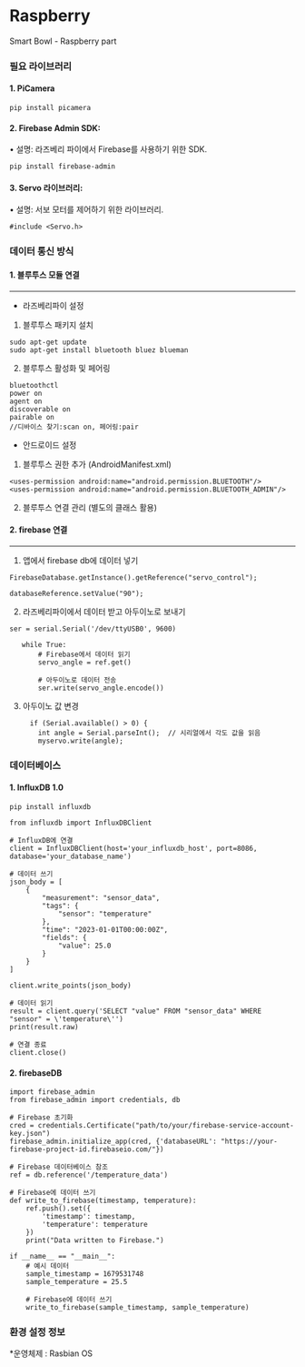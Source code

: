 # Raspberry
Smart Bowl - Raspberry part

### 필요 라이브러리

#### 1. PiCamera 
```
pip install picamera
```
#### 2. Firebase Admin SDK:
•	설명: 라즈베리 파이에서 Firebase를 사용하기 위한 SDK.
```
pip install firebase-admin
```
#### 3. Servo 라이브러리:
•	설명: 서보 모터를 제어하기 위한 라이브러리.
```
#include <Servo.h>
```

### 데이터 통신 방식

#### 1. 블루투스 모듈 연결
----------------------------------------------
* 라즈베리파이 설정
1. 블루투스 패키지 설치
```
sudo apt-get update
sudo apt-get install bluetooth bluez blueman
```
2. 블루투스 활성화 및 페어링
```
bluetoothctl
power on
agent on
discoverable on
pairable on
//디바이스 찾기:scan on, 페어링:pair
```

* 안드로이드 설정
1. 블루투스 권한 추가 (AndroidManifest.xml)
```
<uses-permission android:name="android.permission.BLUETOOTH"/>
<uses-permission android:name="android.permission.BLUETOOTH_ADMIN"/>
```
2. 블루투스 연결 관리 (별도의 클래스 활용)


#### 2. firebase 연결
----------------------------------------------

1. 앱에서 firebase db에 데이터 넣기
```
FirebaseDatabase.getInstance().getReference("servo_control");

databaseReference.setValue("90");
```
2. 라즈베리파이에서 데이터 받고 아두이노로 보내기
```
ser = serial.Serial('/dev/ttyUSB0', 9600) 

   while True:
       # Firebase에서 데이터 읽기
       servo_angle = ref.get()

       # 아두이노로 데이터 전송
       ser.write(servo_angle.encode())
```
3. 아두이노 값 변경
```
     if (Serial.available() > 0) {
       int angle = Serial.parseInt();  // 시리얼에서 각도 값을 읽음
       myservo.write(angle);           
```

### 데이터베이스
#### 1. InfluxDB 1.0
```
pip install influxdb
```
```
from influxdb import InfluxDBClient

# InfluxDB에 연결
client = InfluxDBClient(host='your_influxdb_host', port=8086, database='your_database_name')

# 데이터 쓰기
json_body = [
    {
        "measurement": "sensor_data",
        "tags": {
            "sensor": "temperature"
        },
        "time": "2023-01-01T00:00:00Z",
        "fields": {
            "value": 25.0
        }
    }
]

client.write_points(json_body)

# 데이터 읽기
result = client.query('SELECT "value" FROM "sensor_data" WHERE "sensor" = \'temperature\'')
print(result.raw)

# 연결 종료
client.close()
```

#### 2. firebaseDB
```
import firebase_admin
from firebase_admin import credentials, db

# Firebase 초기화
cred = credentials.Certificate("path/to/your/firebase-service-account-key.json")
firebase_admin.initialize_app(cred, {'databaseURL': "https://your-firebase-project-id.firebaseio.com/"})

# Firebase 데이터베이스 참조
ref = db.reference('/temperature_data')

# Firebase에 데이터 쓰기
def write_to_firebase(timestamp, temperature):
    ref.push().set({
        'timestamp': timestamp,
        'temperature': temperature
    })
    print("Data written to Firebase.")

if __name__ == "__main__":
    # 예시 데이터
    sample_timestamp = 1679531748
    sample_temperature = 25.5

    # Firebase에 데이터 쓰기
    write_to_firebase(sample_timestamp, sample_temperature)
```


### 환경 설정 정보
*운영체제 : Rasbian OS
